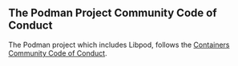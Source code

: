 ## The Podman Project Community Code of Conduct

The Podman project which includes Libpod, follows the [Containers Community Code of Conduct](https://github.com/containers/common/blob/main/CODE-OF-CONDUCT.md).
